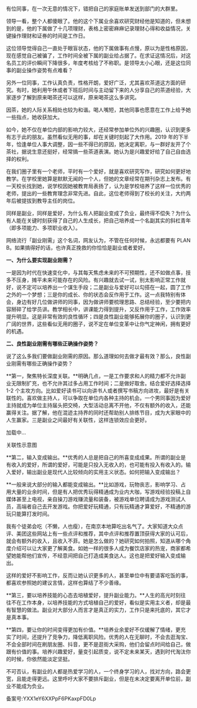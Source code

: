 有位同事，在一次无意的情况下，错把自己的家庭账单发送到部门的大群里。

领导一看，整个人都傻眼了。他的这个下属业余喜欢研究财经他是知道的，但未想到的是，他的下属做了十几项理财，表格上密密麻麻记录理财心得和收益情况，关键操作理财和证券的时间是工作日。

这位领导觉得自己一直处于眼盲状态，他的下属做事有点慢，原以为是性格原因，现在感觉自己被骗了，工作时间全被下属的副业给占据了。在求证这情况后，对这名员工的评价瞬间下降很多，年度考核给了不称职。是领导太小心眼，还是这位同事的副业操作姿势有点难看？

另外一位同事，工作认真负责，性格开朗，爱好广泛，尤其喜欢茶道这方面的研究。有时，她利用午休或者下班后时间与主动留下来的人分享自己的茶道经验，大家逐步了解到原来喝茶还可以这样，原来喝茶这么多讲究。

因茶，她的人际关系相处也较为和谐。喝人嘴短，其他同事也愿意在工作上给予她一些指点，她收获加大。

如今，她不仅在单位内部的影响力较大，还经常参加单位外的兴趣圈，认识到更多有志于此的朋友。虽然看似无用的事，却在关键时刻起了大作用。2019 年的下半年，恰逢单位人事大调整，因一些不得已的原因，她决定离职，与一群好友开了个茶社，据说生意还挺好，经常搞一些茶道表演。她认为是兴趣爱好给了自己自由选择的权利。

在我们圈子里有一个老师，平时有一个爱好，就是喜欢研究写作，研究如何更好地教学。在学校里她算是默默无闻的一个人，但她的文章经常在期刊杂志上发布。有一天校长找到她，说学校因她被教育局表扬了，认为是学校培养了这样一位优秀的老师，提出的一些教育理念非常先进。自此，这位老师得到了校长的关注，大约两年后被提拔到教导主任的岗位。

同样是副业，同样是爱好，为什么有人把副业变成了负业，最终得不偿失？为什么有人能在关键时刻获得了自己的人生成长，把自己培养成一个名副其实的斜杠青年（即多项能力、多项职业收入）。

网络流行「副业刚需」这个名词，网友认为，不管在任何时候，永远都要有 PLAN B。如果搞得好的话，也许真正挽救的你恰恰是副业或者爱好。

**一、为什么要实现副业刚需？**

一是因为时代在快速变化中，与其每天焦虑未来的不可预期性，还不如做点事，技多不压身，摊平未来可能存在的风险。有兴趣就去试一试，别太影响正常工作就好，说不定可以培养出一个谋生手段；二是副业与爱好可以勾搭在一起，圆了工作之外的一个梦想；三是你的成长、你的状态会反作用于工作。这一点我特别有体会，身边有好几位做讲师的同事，因为做讲师要梳理思路、总结经验，至少要把内容掰碎了给学员讲。教学相长中，讲课能力得到提升，又反作用于工作，工作效率提升明显。这是非常有效的良性循环；四是良性副业能够拓展你的圈子，认识到更广阔的世界，这些看似无用的圈子，说不定在单位变革中让你气定神闲，拥有更好的机遇。

**二、良性副业刚需有哪些正确操作姿势？**

说了这么多我们要做副业刚需的原因。那么道理如何去做才最有效？那么，良性副业刚需有哪些正确操作姿势？

**第一，聚焦特长深度关联。**明确几点，一是工作要求和人的精力都不允许副业无限制扩充，也不允许其过多占用工作时间；二是做好取舍。结合爱好选择选择 1-2 个主攻方向。比如爱好读书可以向讲书人或者撰写书稿方向进攻，最好是有关联性的。喜欢做主持人，可以争取在单位内各种主持的机会。一个男同事因为爱好主持就成为单位主持届头把交椅，大型活动总离不开他，不仅有额外的收入，还能赢得关注。据了解，他在混迹主持界的同时还帮助别人排练节目，成为大家眼中的人生赢家。三是副业之间最好有关联性，这样连锁效应会更好。

加载中...

关联性示意图

**第二，输入变成输出。**优秀的人总是把自己的所喜变成成果。所谓的副业是有收入的爱好，所谓的爱好，可能是只投入无收入的，也可能有投入有收入的。输入爱好，输出副业是现代人比较倾向的实用主义状态。如何把输入变成输出？

**一般来说大部分的输入都能变成输出。**比如游戏，玩物丧志，影响学习、占用大量的业余时间，但是有人把优秀玩得精通成为业内大咖，写游戏经验投稿上自媒体甚至上电视，亲自操刀游戏赚流量和装备，被游戏单位聘请成为游戏测试人员，高端者自己去开发游戏。你把爱好玩精通，只有玩精通才算爱好，不精通的游玩只能算打发时间。

我有个徒弟会吃（不懒，人也瘦），在南京本地算吃出名气了。大家知道大众点评、美团这些网站上有一些点评和推荐，其中点评和推荐置顶获得大家的认可后，就会有额外的收入，且收入不菲。她是怎么做的？她研究如何拍照，知道从哪个角度介绍可以让大家更了解美食。如她一样的很多人成为餐饮店家的热宠，商家都希望她能帮他们宣传，不经意间把自己打造成美食达人。这也是把爱好输入变成输出。

这样的爱好不影响工作，反而让她认识更多的人，甚至单位中有要请客吃饭的事，都喜欢参照她的建议言情，这样也算结了不少善缘。

**第三，要以培养技能的心态去培植爱好，提升副业能力。**人生的高光时刻往往不在工作本身，以培养技能的方式培植自己的爱好，看似是实用主义者，却是最有智慧的做法。副业对大部分人而言才是真正的实力，工作只是来托底的，其它才是真本事。

**第四，要让你的时间变得更加有价值。**培养业余爱好不仅缓解了情绪，更充实了时间，还提升了竞争力，降低离职风险。优秀的人在无聊时，不会去逛淘宝、不会全部时间在刷朋友圈、抖音，更不是逛街大采购，他们会留点时间给自己，做跟有价值的事。培养兴趣爱好，量变引起质变，说不定未来某天，遇到时代淘汰你的时候，你依然能淡定坚挺。

不可否认，有副业的人都是热爱学习的人，一个终身学习的人，找对方向，路会更宽，且能走得更远。这里呼吁大家不要排斥副业，但是在未决定要离开单位前，副业不能成为负业。

备案号:YXX1eY6XXPpF6PKaxpFD0Lp